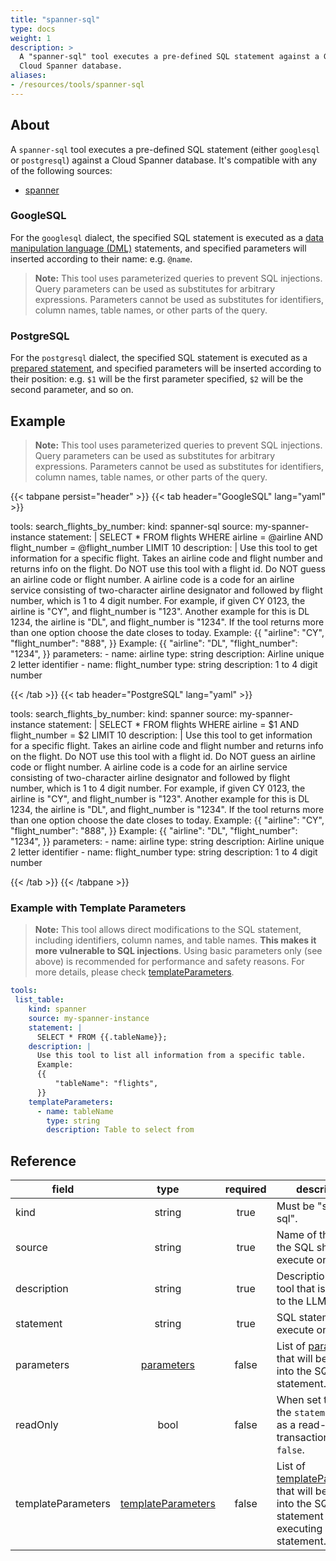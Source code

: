 ```yaml
---
title: "spanner-sql"
type: docs
weight: 1
description: >
  A "spanner-sql" tool executes a pre-defined SQL statement against a Google
  Cloud Spanner database.
aliases:
- /resources/tools/spanner-sql
---
```


## About

A `spanner-sql` tool executes a pre-defined SQL statement (either `googlesql` or
`postgresql`) against a Cloud Spanner database. It's compatible with any of the
following sources:

- [spanner](../../sources/spanner.md)

### GoogleSQL

For the `googlesql` dialect, the specified SQL statement is executed as a [data
manipulation language (DML)][gsql-dml] statements, and specified parameters will
inserted according to their name: e.g. `@name`.

> **Note:** This tool uses parameterized queries to prevent SQL injections.
> Query parameters can be used as substitutes for arbitrary expressions.
> Parameters cannot be used as substitutes for identifiers, column names, table
> names, or other parts of the query.

[gsql-dml]:
    https://cloud.google.com/spanner/docs/reference/standard-sql/dml-syntax

### PostgreSQL

For the `postgresql` dialect, the specified SQL statement is executed as a [prepared
statement][pg-prepare], and specified parameters will be inserted according to
their position: e.g. `$1` will be the first parameter specified, `$2` will be
the second parameter, and so on.

[pg-prepare]: https://www.postgresql.org/docs/current/sql-prepare.html

## Example

> **Note:** This tool uses parameterized queries to prevent SQL injections.
> Query parameters can be used as substitutes for arbitrary expressions.
> Parameters cannot be used as substitutes for identifiers, column names, table
> names, or other parts of the query.

{{< tabpane persist="header" >}}
{{< tab header="GoogleSQL" lang="yaml" >}}

tools:
 search_flights_by_number:
    kind: spanner-sql
    source: my-spanner-instance
    statement: |
      SELECT * FROM flights
      WHERE airline = @airline
      AND flight_number = @flight_number
      LIMIT 10
    description: |
      Use this tool to get information for a specific flight.
      Takes an airline code and flight number and returns info on the flight.
      Do NOT use this tool with a flight id. Do NOT guess an airline code or flight number.
      A airline code is a code for an airline service consisting of two-character
      airline designator and followed by flight number, which is 1 to 4 digit number.
      For example, if given CY 0123, the airline is "CY", and flight_number is "123".
      Another example for this is DL 1234, the airline is "DL", and flight_number is "1234".
      If the tool returns more than one option choose the date closes to today.
      Example:
      {{
          "airline": "CY",
          "flight_number": "888",
      }}
      Example:
      {{
          "airline": "DL",
          "flight_number": "1234",
      }}
    parameters:
      - name: airline
        type: string
        description: Airline unique 2 letter identifier
      - name: flight_number
        type: string
        description: 1 to 4 digit number

{{< /tab >}}
{{< tab header="PostgreSQL" lang="yaml" >}}

tools:
 search_flights_by_number:
    kind: spanner
    source: my-spanner-instance
    statement: |
      SELECT * FROM flights
      WHERE airline = $1
      AND flight_number = $2
      LIMIT 10
    description: |
      Use this tool to get information for a specific flight.
      Takes an airline code and flight number and returns info on the flight.
      Do NOT use this tool with a flight id. Do NOT guess an airline code or flight number.
      A airline code is a code for an airline service consisting of two-character
      airline designator and followed by flight number, which is 1 to 4 digit number.
      For example, if given CY 0123, the airline is "CY", and flight_number is "123".
      Another example for this is DL 1234, the airline is "DL", and flight_number is "1234".
      If the tool returns more than one option choose the date closes to today.
      Example:
      {{
          "airline": "CY",
          "flight_number": "888",
      }}
      Example:
      {{
          "airline": "DL",
          "flight_number": "1234",
      }}
    parameters:
      - name: airline
        type: string
        description: Airline unique 2 letter identifier
      - name: flight_number
        type: string
        description: 1 to 4 digit number

{{< /tab >}}
{{< /tabpane >}}

### Example with Template Parameters

> **Note:** This tool allows direct modifications to the SQL statement,
> including identifiers, column names, and table names. **This makes it more
> vulnerable to SQL injections**. Using basic parameters only (see above) is
> recommended for performance and safety reasons. For more details, please check
> [templateParameters](..#template-parameters).

```yaml
tools:
 list_table:
    kind: spanner
    source: my-spanner-instance
    statement: |
      SELECT * FROM {{.tableName}};
    description: |
      Use this tool to list all information from a specific table.
      Example:
      {{
          "tableName": "flights",
      }}
    templateParameters:
      - name: tableName
        type: string
        description: Table to select from
```

## Reference

| **field**          |                  **type**                        | **required** | **description**                                                                                                                            |
|--------------------|:------------------------------------------------:|:------------:|--------------------------------------------------------------------------------------------------------------------------------------------|
| kind               |                   string                         |     true     | Must be "spanner-sql".                                                                                                                     |
| source             |                   string                         |     true     | Name of the source the SQL should execute on.                                                                                              |
| description        |                   string                         |     true     | Description of the tool that is passed to the LLM.                                                                                         |
| statement          |                   string                         |     true     | SQL statement to execute on.                                                                                                               |
| parameters         | [parameters](../#specifying-parameters)       |    false     | List of [parameters](../#specifying-parameters) that will be inserted into the SQL statement.                                           |
| readOnly           |                   bool                           |    false     | When set to `true`, the `statement` is run as a read-only transaction. Default: `false`.                                                   |
| templateParameters | [templateParameters](..#template-parameters) |    false     | List of [templateParameters](..#template-parameters) that will be inserted into the SQL statement before executing prepared statement. |
